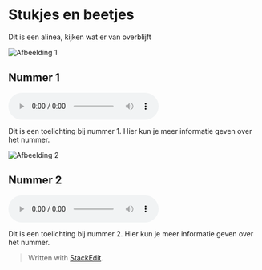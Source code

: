 # Stukjes en beetjes

<p>Dit is een alinea, kijken wat er van overblijft</p>
<div>
	<div class="music-card">
        <img src="afbeelding1.jpg" alt="Afbeelding 1">
        <h2>Nummer 1</h2>
        <audio controls>
            <source src="altijd anders fout.mp3" type="audio/mpeg">
            Je browser ondersteunt het audio-element niet.
        </audio>
        <p>Dit is een toelichting bij nummer 1. Hier kun je meer informatie geven over het nummer.</p>
    </div>
    <div class="music-card">
        <img src="afbeelding2.jpg" alt="Afbeelding 2">
        <h2>Nummer 2</h2>
        <audio controls>
            <source src="muziek2.mp3" type="audio/mpeg">
            Je browser ondersteunt het audio-element niet.
        </audio>
        <p>Dit is een toelichting bij nummer 2. Hier kun je meer informatie geven over het nummer.</p>
    </div>
    <!-- Voeg meer muziekkaarten toe zoals hierboven -->

</div>

<blockquote>
<p>Written with <a href="https://stackedit.io/">StackEdit</a>.</p>
</blockquote>

<!--stackedit_data:
eyJoaXN0b3J5IjpbLTQyMjU5NDU0MiwtMTcwOTI0NTg1Myw1MD
YyMjU3NTcsMTQ4MTc2NDk0MF19
-->
